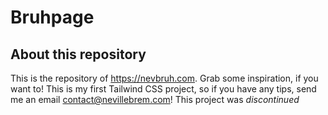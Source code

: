 # Bruhpage
## About this repository
This is the repository of https://nevbruh.com. Grab some inspiration, if you want to! This is my first Tailwind CSS project, so if you have any tips, send me an email contact@nevillebrem.com! This project was *discontinued*
